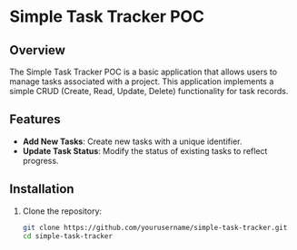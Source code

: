 # Simple Task Tracker POC

## Overview
The Simple Task Tracker POC is a basic application that allows users to manage tasks associated with a project. This application implements a simple CRUD (Create, Read, Update, Delete) functionality for task records.

## Features
- **Add New Tasks**: Create new tasks with a unique identifier.
- **Update Task Status**: Modify the status of existing tasks to reflect progress.

## Installation

1. Clone the repository:
   ```bash
   git clone https://github.com/yourusername/simple-task-tracker.git
   cd simple-task-tracker
